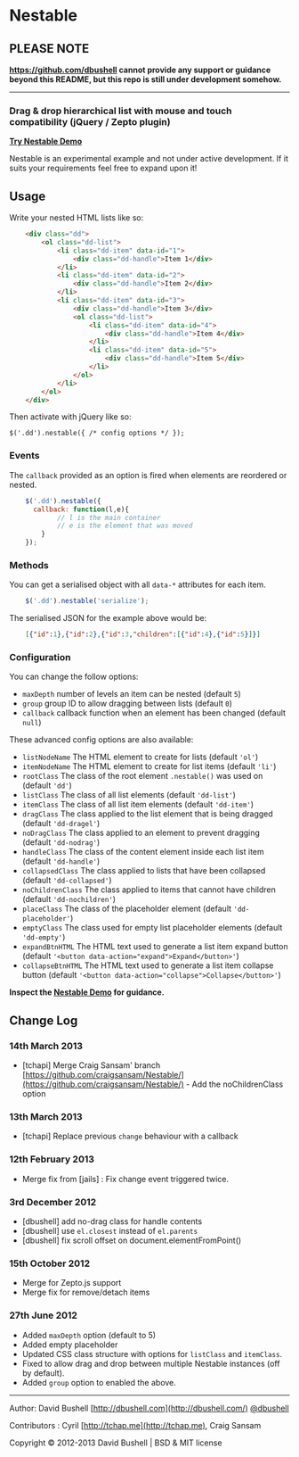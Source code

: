 Nestable
========

## PLEASE NOTE

**https://github.com/dbushell cannot provide any support or guidance beyond this README, but this repo is still under development somehow.**

* * *

### Drag & drop hierarchical list with mouse and touch compatibility (jQuery / Zepto plugin)

[**Try Nestable Demo**](http://dbushell.github.com/Nestable/)

Nestable is an experimental example and not under active development. If it suits your requirements feel free to expand upon it!

## Usage

Write your nested HTML lists like so:
```html
    <div class="dd">
        <ol class="dd-list">
            <li class="dd-item" data-id="1">
                <div class="dd-handle">Item 1</div>
            </li>
            <li class="dd-item" data-id="2">
                <div class="dd-handle">Item 2</div>
            </li>
            <li class="dd-item" data-id="3">
                <div class="dd-handle">Item 3</div>
                <ol class="dd-list">
                    <li class="dd-item" data-id="4">
                        <div class="dd-handle">Item 4</div>
                    </li>
                    <li class="dd-item" data-id="5">
                        <div class="dd-handle">Item 5</div>
                    </li>
                </ol>
            </li>
        </ol>
    </div>
```
Then activate with jQuery like so:

    $('.dd').nestable({ /* config options */ });

### Events

The `callback` provided as an option is fired when elements are reordered or nested.
```js
    $('.dd').nestable({ 
      callback: function(l,e){
            // l is the main container
            // e is the element that was moved
        }
    });
```
### Methods

You can get a serialised object with all `data-*` attributes for each item.
```js
    $('.dd').nestable('serialize');
```
The serialised JSON for the example above would be:
```json
    [{"id":1},{"id":2},{"id":3,"children":[{"id":4},{"id":5}]}]
```
### Configuration

You can change the follow options:

* `maxDepth` number of levels an item can be nested (default `5`)
* `group` group ID to allow dragging between lists (default `0`)
* `callback` callback function when an element has been changed (default `null`)

These advanced config options are also available:

* `listNodeName` The HTML element to create for lists (default `'ol'`)
* `itemNodeName` The HTML element to create for list items (default `'li'`)
* `rootClass` The class of the root element `.nestable()` was used on (default `'dd'`)
* `listClass` The class of all list elements (default `'dd-list'`)
* `itemClass` The class of all list item elements (default `'dd-item'`)
* `dragClass` The class applied to the list element that is being dragged (default `'dd-dragel'`)
* `noDragClass` The class applied to an element to prevent dragging (default `'dd-nodrag'`)
* `handleClass` The class of the content element inside each list item (default `'dd-handle'`)
* `collapsedClass` The class applied to lists that have been collapsed (default `'dd-collapsed'`)
* `noChildrenClass` The class applied to items that cannot have children (default `'dd-nochildren'`)
* `placeClass` The class of the placeholder element (default `'dd-placeholder'`)
* `emptyClass` The class used for empty list placeholder elements (default `'dd-empty'`)
* `expandBtnHTML` The HTML text used to generate a list item expand button (default `'<button data-action="expand">Expand</button>'`)
* `collapseBtnHTML` The HTML text used to generate a list item collapse button (default `'<button data-action="collapse">Collapse</button>'`)

**Inspect the [Nestable Demo](http://dbushell.github.com/Nestable/) for guidance.**

## Change Log

### 14th March 2013

* [tchapi] Merge Craig Sansam' branch [https://github.com/craigsansam/Nestable/](https://github.com/craigsansam/Nestable/) - Add the noChildrenClass option

### 13th March 2013

* [tchapi] Replace previous `change` behaviour with a callback

### 12th February 2013

* Merge fix from [jails] : Fix change event triggered twice.

### 3rd December 2012

* [dbushell] add no-drag class for handle contents
* [dbushell] use `el.closest` instead of `el.parents`
* [dbushell] fix scroll offset on document.elementFromPoint()

### 15th October 2012

* Merge for Zepto.js support
* Merge fix for remove/detach items

### 27th June 2012

* Added `maxDepth` option (default to 5)
* Added empty placeholder
* Updated CSS class structure with options for `listClass` and `itemClass`.
* Fixed to allow drag and drop between multiple Nestable instances (off by default).
* Added `group` option to enabled the above.

* * *

Author: David Bushell [http://dbushell.com](http://dbushell.com/) [@dbushell](http://twitter.com/dbushell/)

Contributors : Cyril [http://tchap.me](http://tchap.me), Craig Sansam

Copyright © 2012-2013 David Bushell | BSD & MIT license
